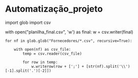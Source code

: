# Automatização_projeto

import glob
import csv

with open("planilha_final.csv", 'w') as final:
    w = csv.writer(final)

    for nf in glob.glob("Fornecedores/*.csv", recursive=True):

        with open(nf) as csv_file:
            temp = csv.reader(csv_file)

            for row in temp:
                w.writerow(row + [';'] + [str(nf).split('\\')[-1].split('.')[-2]])
